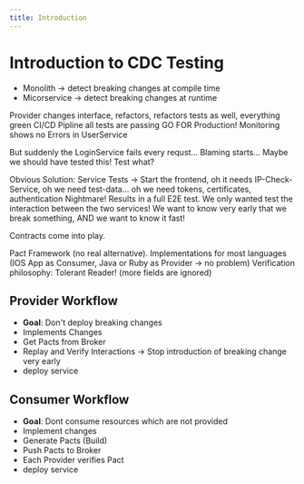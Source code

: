 ```yaml
---
title: Introduction
---
```


# Introduction to CDC Testing

- Monolith -> detect breaking changes at compile time
- Micorservice -> detect breaking changes at runtime

Provider changes interface, refactors, refactors tests as well, everything green
CI/CD Pipline all tests are passing
GO FOR Production!
Monitoring shows no Errors in UserService

But suddenly the LoginService fails every requst...
Blaming starts...
Maybe we should have tested this!
Test what?

Obvious Solution: Service Tests -> Start the frontend, oh it needs IP-Check-Service, oh we need test-data... oh we need tokens, certificates, authentication
Nightmare! Results in a full E2E test. We only wanted test the interaction between the two services!
We want to know very early that we break something, AND we want to know it fast!

Contracts come into play.

Pact Framework (no real alternative). Implementations for most languages (IOS App as Consumer, Java or Ruby as Provider -> no problem)
Verification philosophy: Tolerant Reader! (more fields are ignored)

## Provider Workflow
- <b>Goal</b>: Don't deploy breaking changes
- Implements Changes
- Get Pacts from Broker 
- Replay and Verify Interactions -> Stop introduction of breaking change very early
- deploy service

## Consumer Workflow
- <b>Goal</b>: Dont consume resources which are not provided
- Implement changes
- Generate Pacts (Build)
- Push Pacts to Broker
- Each Provider verifies Pact
- deploy service 
